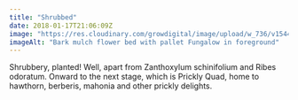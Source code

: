 ```yaml
---
title: "Shrubbed"
date: 2018-01-17T21:06:09Z
image: "https://res.cloudinary.com/growdigital/image/upload/w_736/v1544048611/bark-mulch-38846298425.jpg"
imageAlt: "Bark mulch flower bed with pallet Fungalow in foreground"
---
```


Shrubbery, planted! Well, apart from Zanthoxylum schinifolium and Ribes odoratum. Onward to the next stage, which is Prickly Quad, home to hawthorn, berberis, mahonia and other prickly delights.
